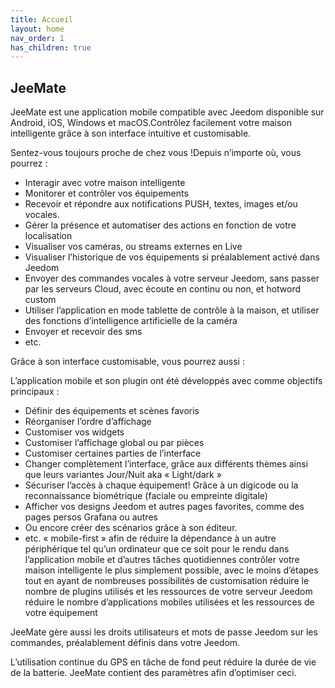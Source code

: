 ```yaml
---
title: Accueil
layout: home
nav_order: 1
has_children: true
---
```


## JeeMate



JeeMate est une application mobile compatible avec Jeedom disponible sur Android, iOS, Windows et macOS.Contrôlez facilement votre maison intelligente grâce à son interface intuitive et customisable.



Sentez-vous toujours proche de chez vous !Depuis n’importe où, vous pourrez :

- Interagir avec votre maison intelligente
- Monitorer et contrôler vos équipements
- Recevoir et répondre aux notifications PUSH, textes, images et/ou vocales.
- Gérer la présence et automatiser des actions en fonction de votre localisation
- Visualiser vos caméras, ou streams externes en Live
- Visualiser l’historique de vos équipements si préalablement activé dans Jeedom
- Envoyer des commandes vocales à votre serveur Jeedom, sans passer par les serveurs Cloud, avec écoute en continu ou non, et hotword custom
- Utiliser l’application en mode tablette de contrôle à la maison, et utiliser des fonctions d’intelligence artificielle de la caméra
- Envoyer et recevoir des sms
- etc.

Grâce à son interface customisable, vous pourrez aussi :

L’application mobile et son plugin ont été développés avec comme objectifs principaux :

- Définir des équipements et scènes favoris
- Réorganiser l’ordre d’affichage
- Customiser vos widgets
- Customiser l’affichage global ou par pièces
- Customiser certaines parties de l’interface
- Changer complètement l’interface, grâce aux différents thèmes ainsi que leurs variantes Jour/Nuit aka « Light/dark »
- Sécuriser l’accès à chaque équipement! Grâce à un digicode ou la reconnaissance biométrique (faciale ou empreinte digitale)
- Afficher vos designs Jeedom et autres pages favorites, comme des pages persos Grafana ou autres
- Ou encore créer des scénarios grâce à son éditeur.
- etc.
« mobile-first » afin de réduire la dépendance à un autre périphérique tel qu’un ordinateur que ce soit pour le rendu dans l’application mobile et d’autres tâches quotidiennes
contrôler votre maison intelligente le plus simplement possible, avec le moins d’étapes tout en ayant de nombreuses possibilités de customisation
réduire le nombre de plugins utilisés et les ressources de votre serveur Jeedom
réduire le nombre d’applications mobiles utilisées et les ressources de votre équipement

JeeMate gère aussi les droits utilisateurs et mots de passe Jeedom sur les commandes, préalablement définis dans votre Jeedom.

L’utilisation continue du GPS en tâche de fond peut réduire la durée de vie de la batterie. JeeMate contient des paramètres afin d’optimiser ceci.









